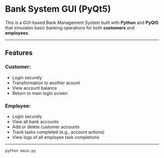 #  Bank System GUI (PyQt5)

This is a GUI-based Bank Management System built with **Python** and **PyQt5** that simulates basic banking operations for both **customers** and **employees**.

---

##  Features

###  Customer:
- Login securely
- Transformation to another acount
- View account balance
- Return to main login screen

###  Employee:
- Login securely
- View all bank accounts
- Add or delete customer accounts
- Track tasks completed (e.g., account actions)
- View logs of all employee task completions

---

```bash
python main.py
```

